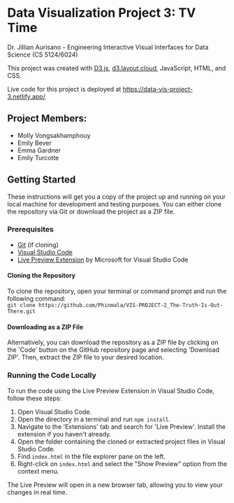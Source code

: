 # Data Visualization Project 3: TV Time
Dr. Jillian Aurisano - Engineering Interactive Visual Interfaces for Data Science (CS 5124/6024)

This project was created with [D3.js](https://d3js.org/), [d3.layout.cloud](https://www.npmjs.com/package/d3.layout.cloud), JavaScript, HTML, and CSS.

Live code for this project is deployed at https://data-vis-project-3.netlify.app/.

## Project Members:
- Molly Vongsakhamphouy
- Emily Bever
- Emma Gardner
- Emily Turcotte

## Getting Started

These instructions will get you a copy of the project up and running on your local machine for development and testing purposes. You can either clone the repository via Git or download the project as a ZIP file.

### Prerequisites

- [Git](https://git-scm.com/downloads) (if cloning)
- [Visual Studio Code](https://code.visualstudio.com/download)
- [Live Preview Extension](https://marketplace.visualstudio.com/items?itemName=ms-vscode.live-server) by Microsoft for Visual Studio Code

#### Cloning the Repository

To clone the repository, open your terminal or command prompt and run the following command:\
`git clone https://github.com/Phinmala/VIS-PROJECT-2_The-Truth-Is-Out-There.git`

#### Downloading as a ZIP File

Alternatively, you can download the repository as a ZIP file by clicking on the 'Code' button on the GitHub repository page and selecting 'Download ZIP'. Then, extract the ZIP file to your desired location.

### Running the Code Locally

To run the code using the Live Preview Extension in Visual Studio Code, follow these steps:

1. Open Visual Studio Code.
2. Open the directory in a terminal and run `npm install`.
3. Navigate to the 'Extensions' tab and search for 'Live Preview'. Install the extension if you haven't already.
4. Open the folder containing the cloned or extracted project files in Visual Studio Code.
5. Find `index.html` in the file explorer pane on the left.
6. Right-click on `index.html` and select the "Show Preview" option from the context menu.

The Live Preview will open in a new browser tab, allowing you to view your changes in real time.

